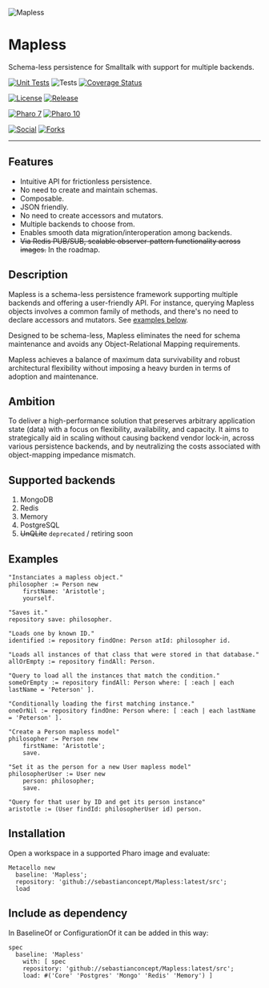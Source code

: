 ![Mapless](./header.png)

# Mapless

Schema-less persistence for Smalltalk with support for multiple backends.

[![Unit Tests](https://github.com/sebastianconcept/Mapless/actions/workflows/build.yml/badge.svg)](https://github.com/sebastianconcept/Mapless/actions/workflows/build.yml)
![Tests](https://img.shields.io/badge/tests-193-green)
[![Coverage Status](https://codecov.io/github/sebastianconcept/Mapless/coverage.svg?branch=main)](https://codecov.io/gh/sebastianconcept/Mapless/branch/master)

[![License](https://img.shields.io/badge/license-MIT-green)](./LICENSE.txt)
[![Release](https://img.shields.io/github/v/tag/sebastianconcept/Mapless?label=release)](https://github.com/sebastianconcept/Mapless/releases)


[![Pharo 7](https://img.shields.io/badge/Pharo-7-%23383932.svg)](https://pharo.org/download)
[![Pharo 10](https://img.shields.io/badge/Pharo-10-%23383932.svg)](https://pharo.org/download)

[![Social](https://img.shields.io/github/stars/sebastianconcept/Mapless?style=social)]()
[![Forks](https://img.shields.io/github/forks/sebastianconcept/Mapless?style=sociall)]()

---

## Features

- Intuitive API for frictionless persistence.
- No need to create and maintain schemas.
- Composable.
- JSON friendly.
- No need to create accessors and mutators.
- Multiple backends to choose from.
- Enables smooth data migration/interoperation among backends.
- ~~Via Redis PUB/SUB, scalable observer-pattern functionality across images.~~ In the roadmap.

## Description

Mapless is a schema-less persistence framework supporting multiple backends and offering a user-friendly API. For instance, querying Mapless objects involves a common family of methods, and there's no need to declare accessors and mutators. See [examples below](#examples).

Designed to be schema-less, Mapless eliminates the need for schema maintenance and avoids any Object-Relational Mapping requirements.

Mapless achieves a balance of maximum data survivability and robust architectural flexibility without imposing a heavy burden in terms of adoption and maintenance.

## Ambition

To deliver a high-performance solution that preserves arbitrary application state (data) with a focus on flexibility, availability, and capacity. It aims to strategically aid in scaling without causing backend vendor lock-in, across various persistence backends, and by neutralizing the costs associated with object-mapping impedance mismatch.

## Supported backends

1. MongoDB
2. Redis
3. Memory
4. PostgreSQL
5. ~~UnQLite~~ `deprecated` / retiring soon

## Examples

```Smalltalk
"Instanciates a mapless object."
philosopher := Person new
	firstName: 'Aristotle';
	yourself.

"Saves it."
repository save: philosopher.
```

```Smalltalk
"Loads one by known ID."
identified := repository findOne: Person atId: philosopher id.
```

```Smalltalk
"Loads all instances of that class that were stored in that database."
allOrEmpty := repository findAll: Person.
```

```Smalltalk
"Query to load all the instances that match the condition."
someOrEmpty := repository findAll: Person where: [ :each | each lastName = 'Peterson' ].
```

```Smalltalk
"Conditionally loading the first matching instance."
oneOrNil := repository findOne: Person where: [ :each | each lastName = 'Peterson' ].
```

```Smalltalk
"Create a Person mapless model"
philosopher := Person new
	firstName: 'Aristotle';
	save.

"Set it as the person for a new User mapless model"
philosopherUser := User new
	person: philosopher;
	save.  

"Query for that user by ID and get its person instance"
aristotle := (User findId: philosopherUser id) person.
```
## Installation

Open a workspace in a supported Pharo image and evaluate:

```smalltalk
Metacello new
  baseline: 'Mapless';
  repository: 'github://sebastianconcept/Mapless:latest/src';
  load
```

## Include as dependency

In BaselineOf or ConfigurationOf it can be added in this way:

```smalltalk
spec
  baseline: 'Mapless'
    with: [ spec
    repository: 'github://sebastianconcept/Mapless:latest/src';
    load: #('Core' 'Postgres' 'Mongo' 'Redis' 'Memory') ]
```

